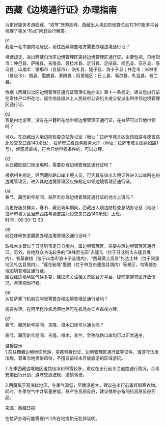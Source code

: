 # 西藏《边境通行证》办理指南  

为更好服务冬游西藏、“双节”旅游高峰，西藏出入境边防检查总站12367服务平台梳理了相关“热点”问题进行解答。  

01  
我是一名中国内地居民，前往西藏哪些地方需要办理边境通行证？  

根据规定，进出西藏自治区边境管理区需持边境管理区通行证。主要包括，日喀则市：仲巴县、萨嘎县、吉隆县、聂拉木县、定日县、定结县、岗巴县、亚东县、康马县；山南市：错那市（县级市）、洛扎县、隆子县、浪卡子县；林芝市：米林市（县级市）、朗县、墨脱县、察隅县；阿里地区：日土县、噶尔县、札达县、普兰县。  

依据《西藏自治区边境管理区通行证管理实施办法》第十一条规定，建议您出行前在常住户口所在地、居住地县级以上人民政府公安机关或公安派出所申领边境管理区通行证。  

02  
我是内地游客，没有在户籍所在地申领边境管理区通行证，在拉萨可以异地申领吗？  

可以。在西藏出入境边防检查总站办证室（地址：拉萨市城关区当热西路与德吉路北段交叉口西140米处）、拉萨市三级政务服务大厅（地址：拉萨市城关区纳如路1号），经现场审核，符合异地申领条件的，可以办理。  

03  
从西藏陆路口岸出境时，需要办理边境管理区通行证吗？  

根据相关规定，经西藏陆路口岸出境人员，可凭其有效出入境证件进入口岸所在的边境管理区，进入其他边境管理区应按规定申领边境管理区通行证。  

04  
春节、藏历新年期间，拉萨市办理边境管理区通行证的地方上班吗？  

为更好服务群众，春节、藏历新年期间，西藏出入境边防检查总站办证室（地址：拉萨市城关区当热西路与德吉路北段交叉口西140米处）上班。  
时间：09:30–12:30  

05  
前往珠峰旅游需要办理边境管理区通行证吗？  

珠峰大本营位于日喀则市定日县境内，属边境管理区，需要办理边境管理区通行证。另外，各地群众咨询较多的“珠峰后花园”吉隆沟（位于日喀则市吉隆县境内）、普莫雍措（位于山南市浪卡子县境内）、“西藏黄土高原”札达土林（位于阿里地区札达县境内）、“莲花秘境”墨脱（位于林芝市墨脱县境内）等景区，均需要办理边境管理区通行证。  
因西藏边境地区气候多变，建议您关注相关景区官方平台，提前掌握景区开放情况，合理规划行程。  

06  
从拉萨乘飞机前往阿里需要办理边境管理区通行证吗？  

需要办理。在阿里昆沙机场落地后可在机场办证点审核办理。  

07  
春节、藏历新年期间，吉隆、樟木口岸可以通关吗？  

春节、藏历新年期间，吉隆、樟木、普兰、里孜陆路口岸均可以正常通关。  

温馨提示  
1.前往西藏边境地区旅游，需携带身份证、边境管理区通行证等证件，请遵守法律法规，尊重当地民俗风俗，不擅自前往未开放旅游的区域游玩。  

2.冬季西藏边境地区道路结冰和积雪较多，建议在出行前关注道路通行情况，合理安排出行计划，遵守交通法规，谨慎驾驶。  

3.西藏属于高海拔地区，冬季气温低，早晚温差大，建议在出行前备好御寒衣物。同时，冬季空气中含氧量更低，易产生高原反应，建议携带必备的抗高原反应药品。  

来源：西藏日报  

在拉萨办理可能需要户口所在地提供无犯罪证明。  
<!-- Last processed: 2025-07-22 03:44:30 -->
